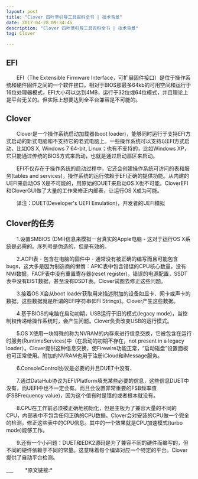 ```yaml
---
layout: post
title: "Clover 四叶草引导工具百科全书 | 技术背景"
date: 2017-04-28 09:34:45 
description: "Clover 四叶草引导工具百科全书 | 技术背景"
tag: Clover

---    
```



## **EFI**

　　EFI（The Extensible Firmware Interface，可扩展固件接口）是位于操作系统和硬件固件之间的一个软件接口。相对于BIOS那最多64kb的可用空间和运行于16位处理器模式，EFI大小可以达到4MB，运行于32位或64位模式，并且理论上是平台无关的。但实际上想要达到全平台兼容是不可能的。

<!--more-->

## **Clover**

　　Clover是一个操作系统启动加载器(boot loader)，能够同时运行于支持EFI方式启动的新式电脑和不支持它的老式电脑上。一些操作系统可以支持以EFI方式启动，比如OS X, Windows 7 64-bit, Linux；也有不支持的，比如Windows XP，它只能通过传统的BIOS方式来启动，也就是通过启动扇区来启动。

　　EFI不仅存在于操作系统的启动过程中，它还会创建操作系统可访问的表和服务(tables and services)，操作系统的运行依赖于EFI正确的提供功能。从内建的UEFI来启动OS X是不可能的，用原始的DUET来启动OS X也不可能。CloverEFI和CloverGUI做了大量的工作来修正内部表，让运行OS X成为可能。 
 
　　译注：DUET(Developer's UEFI Emulation)，开发者的UEFI模拟 

## **Clover的任务**

　　1.设置SMBIOS (DMI)信息来模拟一台真实的Apple电脑 - 这对于运行OS X系统是必需的。序列号是伪造的，但是有效的。

　　2.ACPI表 - 包含在电脑的固件中 - 通常没有被正确的编写而且可能包含bugs，这大多是因为制造商的懒惰：APIC表中包含错误的CPU核心数量，没有NMI数据，FACP表中没有重置寄存器(reset register)，错误的电源配置，SSDT表中没有EIST数据，甚至没有DSDT表。Clover试图去修正这些问题。

　　3.接着OS X会从boot loader获取用来描述附加的设备如显卡、网卡或声卡的数据，这些数据就是所谓的EFI字符串(EFI Strings)。Clover产生这些数据。

　　4.基于BIOS的电脑在启动初期，USB运行于旧的模式(legacy mode)，当控制权传递给操作系统时，会产生问题。Clover负责改变USB的运行模式。

　　5.OS X使用一块特殊的称为NVRAM的内存来进行信息交换，它被包含在运行时服务(RuntimeServices)中（在启动的初期不存在，not present in a legacy loader）。Clover提供这种信息交换，使Firewire功能正常，“启动磁盘”设置面板也可正常使用。附加的NVRAM也用于注册iCloud和iMessage服务。

　　6.ConsoleControl协议是必要的并且DUET中没有.

　　7.通过DataHub协议为EFI/Platform填充某些必要的信息，这些信息DUET中没有，而UEFI中也不一定会有。而且会设置非常重要的FSB频率值(FSBFrequency value)，因为这个值有时是错的或者根本就没有。

　　8.CPU在工作前必须被正确地初始化，但是主板为了兼容大量的不同的CPU，内部表中不包含任何正确的CPU数据。Clover会对安装的CPU做一个完全的检测，修正这些表中的CPU信息。其中的一个效果就是CPU加速模式(turbo mode)能够工作。

　　9.还有一个小问题：DUET和EDK2源码是为了兼容不同的硬件而编写的，但不同的硬件依赖于不同的常量。这意味着每个编译对应一个特定的平台。Clover提供了自动平台检测。
<p>
</p>
___
　　*原文链接:<https://clover-wiki.zetam.org/zh-CN/Technical-Background>*
   

